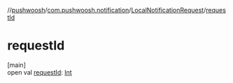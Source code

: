 //[pushwoosh](../../../index.md)/[com.pushwoosh.notification](../index.md)/[LocalNotificationRequest](index.md)/[requestId](request-id.md)

# requestId

[main]\
open val [requestId](request-id.md): [Int](https://kotlinlang.org/api/latest/jvm/stdlib/kotlin-stdlib/kotlin/-int/index.html)
